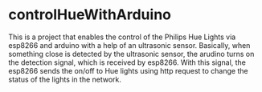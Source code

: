 # controlHueWithArduino

This is a project that enables the control of the Philips Hue Lights via esp8266 and arduino with a help of an ultrasonic sensor. 
Basically, when something close is detected by the ultrasonic sensor, the arudino turns on the detection signal, which is received by esp8266. 
With this signal, the esp8266 sends the on/off to Hue lights using http request to change the status of the lights in the network. 
